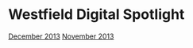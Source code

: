 Westfield Digital Spotlight
===========================
[December 2013](http://www.worldofanarchy.com/westfield/digital-spotlight/2013-12/)
[November 2013](http://www.worldofanarchy.com/westfield/digital-spotlight/2013-11/)